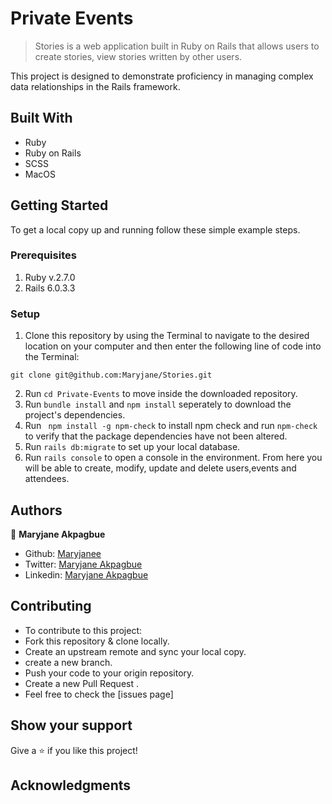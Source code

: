 # Private Events

> Stories is a web application built in Ruby on Rails that allows users to create stories, view stories written by other users. 


 
 This project is designed to demonstrate proficiency in managing complex data relationships in the Rails framework.

## Built With

- Ruby 
- Ruby on Rails
- SCSS
- MacOS


## Getting Started

To get a local copy up and running follow these simple example steps.

### Prerequisites

1. Ruby v.2.7.0
2. Rails 6.0.3.3

### Setup

1. Clone this repository by using the Terminal to navigate to the desired location on your computer and then enter the following line of code into the Terminal:
```
git clone git@github.com:Maryjane/Stories.git
```
2. Run `cd Private-Events` to move inside the downloaded repository.
3. Run `bundle install` and `npm install` seperately to download the project's dependencies.
4. Run ` npm install -g npm-check` to install npm check and run `npm-check` to verify that the package dependencies have not been altered.
4. Run `rails db:migrate` to set up your local database.
5. Run `rails console` to open a console in the environment. From here you will be able to create, modify, update and delete users,events and attendees.


## Authors


👤 **Maryjane Akpagbue**

- Github: [Maryjanee](https://github.com/Maryjanee)
- Twitter: [Maryjane Akpagbue](https://twitter.com/alfredmaryjane)
- Linkedin: [Maryjane Akpagbue](https://www.linkedin.com/in/maryjane-akpagbue)


## Contributing

- To contribute to this project:
- Fork this repository & clone locally.
- Create an upstream remote and sync your local copy.
- create a new branch.
- Push your code to your origin repository.
- Create a new Pull Request .
- Feel free to check the [issues page]

## Show your support

Give a ⭐️ if you like this project!

## Acknowledgments